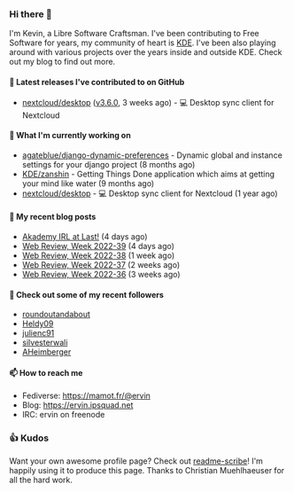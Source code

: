 ### Hi there 👋

I'm Kevin, a Libre Software Craftsman. I've been contributing to Free Software for years,
my community of heart is [KDE](https://kde.org). I've been also playing around with various
projects over the years inside and outside KDE. Check out my blog to find out more.

#### 🔭 Latest releases I've contributed to on GitHub

- [nextcloud/desktop](https://github.com/nextcloud/desktop) ([v3.6.0](https://github.com/nextcloud/desktop/releases/tag/v3.6.0), 3 weeks ago) - 💻 Desktop sync client for Nextcloud

#### 🌱 What I'm currently working on

- [agateblue/django-dynamic-preferences](https://github.com/agateblue/django-dynamic-preferences) - Dynamic global and instance settings for your django project (8 months ago)
- [KDE/zanshin](https://github.com/KDE/zanshin) - Getting Things Done application which aims at getting your mind like water (9 months ago)
- [nextcloud/desktop](https://github.com/nextcloud/desktop) - 💻 Desktop sync client for Nextcloud (1 year ago)

#### 📜 My recent blog posts

- [Akademy IRL at Last!](https://ervin.ipsquad.net/blog/2022/09/30/akademy-irl-at-last/) (4 days ago)
- [Web Review, Week 2022-39](https://ervin.ipsquad.net/blog/2022/09/30/web-review-week-2022-39/) (4 days ago)
- [Web Review, Week 2022-38](https://ervin.ipsquad.net/blog/2022/09/23/web-review-week-2022-38/) (1 week ago)
- [Web Review, Week 2022-37](https://ervin.ipsquad.net/blog/2022/09/16/web-review-week-2022-37/) (2 weeks ago)
- [Web Review, Week 2022-36](https://ervin.ipsquad.net/blog/2022/09/09/web-review-week-2022-36/) (3 weeks ago)

#### 👯 Check out some of my recent followers

- [roundoutandabout](https://github.com/roundoutandabout)
- [Heldy09](https://github.com/Heldy09)
- [julienc91](https://github.com/julienc91)
- [silvesterwali](https://github.com/silvesterwali)
- [AHeimberger](https://github.com/AHeimberger)

#### 📫 How to reach me

- Fediverse: https://mamot.fr/@ervin
- Blog: https://ervin.ipsquad.net
- IRC: ervin on freenode

### 👍 Kudos

Want your own awesome profile page? Check out [readme-scribe](https://github.com/muesli/readme-scribe)!
I'm happily using it to produce this page. Thanks to Christian Muehlhaeuser for all the hard work.

